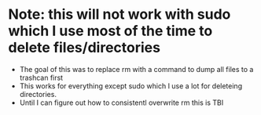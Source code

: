 # Note: this will not work with sudo which I use most of the time to delete files/directories

* The goal of this was to replace rm with a command to dump all files to a trashcan first
* This works for everything except sudo which I use a lot for deleteing directories.
* Until I can figure out how to consistentl overwrite rm this is TBI